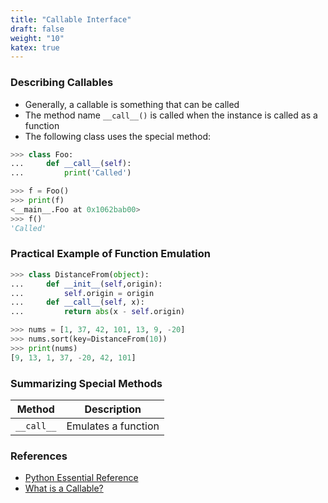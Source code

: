 ```yaml
---
title: "Callable Interface"
draft: false
weight: "10"
katex: true
---
```


### Describing Callables
- Generally, a callable is something that can be called
- The method name `__call__()` is called when the instance is called as a function
- The following class uses the special method:

```python
>>> class Foo:
...     def __call__(self):
...         print('Called') 

>>> f = Foo() 
>>> print(f)
<__main__.Foo at 0x1062bab00>
>>> f()
'Called'
```

### Practical Example of Function Emulation

```python
>>> class DistanceFrom(object):
...     def __init__(self,origin):
...         self.origin = origin
...     def __call__(self, x):
...         return abs(x - self.origin)

>>> nums = [1, 37, 42, 101, 13, 9, -20]
>>> nums.sort(key=DistanceFrom(10))
>>> print(nums)
[9, 13, 1, 37, -20, 42, 101]
```

### Summarizing Special Methods

| Method     | Description                    |
| ---------- | ------------------------------ |
| `__call__` | Emulates a function            |

### References
- [Python Essential Reference](http://index-of.co.uk/Python/Python%20Essential%20Reference,%20Fourth%20Edition.pdf)
- [What is a Callable?](https://stackoverflow.com/a/111255/12777044)
